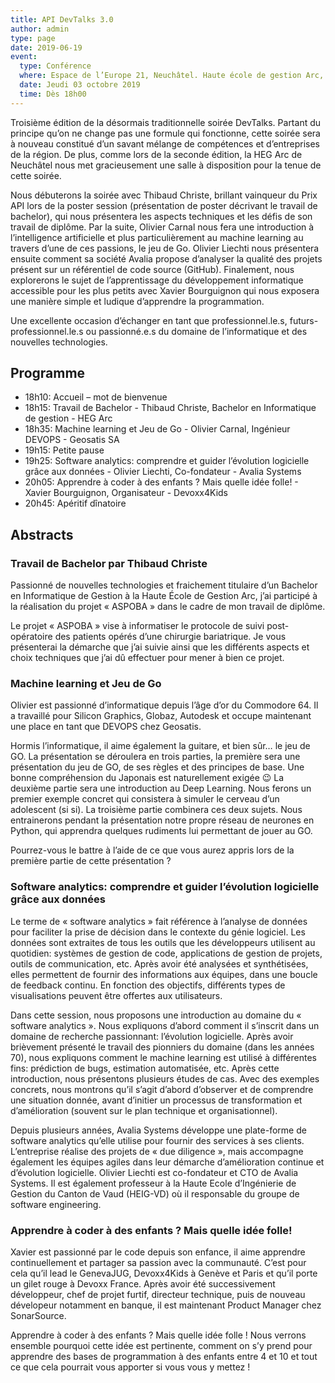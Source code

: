 ```yaml
---
title: API DevTalks 3.0
author: admin
type: page
date: 2019-06-19
event:
  type: Conférence
  where: Espace de l’Europe 21, Neuchâtel. Haute école de gestion Arc, Auditorium 030 – Rez-de-chaussée
  date: Jeudi 03 octobre 2019
  time: Dès 18h00
---
```


Troisième édition de la désormais traditionnelle soirée DevTalks. Partant du principe qu’on ne change pas une formule qui fonctionne, cette soirée sera à nouveau constitué d’un savant mélange de compétences et d’entreprises de la région. De plus, comme lors de la seconde édition, la HEG Arc de Neuchâtel nous met gracieusement une salle à disposition pour la tenue de cette soirée.

Nous débuterons la soirée avec Thibaud Christe, brillant vainqueur du Prix API lors de la poster session (présentation de poster décrivant le travail de bachelor), qui nous présentera les aspects techniques et les défis de son travail de diplôme. Par la suite, Olivier Carnal nous fera une introduction à l’intelligence artificielle et plus particulièrement au machine learning au travers d’une de ces passions, le jeu de Go. Olivier Liechti nous présentera ensuite comment sa société Avalia propose d’analyser la qualité des projets présent sur un référentiel de code source (GitHub). Finalement, nous explorerons le sujet de l’apprentissage du développement informatique accessible pour les plus petits avec Xavier Bourguignon qui nous exposera une manière simple et ludique d’apprendre la programmation.

Une excellente occasion d’échanger en tant que professionnel.le.s, futurs-professionnel.le.s ou passionné.e.s du domaine de l’informatique et des nouvelles technologies.

## Programme

- 18h10: Accueil – mot de bienvenue
- 18h15: Travail de Bachelor -
  Thibaud Christe, Bachelor en Informatique de gestion - HEG Arc
- 18h35: Machine learning et Jeu de Go -
  Olivier Carnal, Ingénieur DEVOPS - Geosatis SA
- 19h15: Petite pause
- 19h25: Software analytics: comprendre et guider l’évolution logicielle grâce aux données -
  Olivier Liechti, Co-fondateur - Avalia Systems
- 20h05: Apprendre à coder à des enfants ? Mais quelle idée folle! -
  Xavier Bourguignon, Organisateur - Devoxx4Kids
- 20h45: Apéritif dînatoire

## Abstracts

### Travail de Bachelor par Thibaud Christe

Passionné de nouvelles technologies et fraichement titulaire d’un Bachelor en Informatique de Gestion à la Haute École de Gestion Arc, j’ai participé à la réalisation du projet « ASPOBA » dans le cadre de mon travail de diplôme.

Le projet « ASPOBA » vise à informatiser le protocole de suivi post-opératoire des patients opérés d’une chirurgie bariatrique. Je vous présenterai la démarche que j’ai suivie ainsi que les différents aspects et choix techniques que j’ai dû effectuer pour mener à bien ce projet.

### Machine learning et Jeu de Go

Olivier est passionné d’informatique depuis l’âge d’or du Commodore 64. Il a travaillé pour Silicon Graphics, Globaz, Autodesk et occupe maintenant une place en tant que DEVOPS chez Geosatis.

Hormis l’informatique, il aime également la guitare, et bien sûr… le jeu de GO. La présentation se déroulera en trois parties, la première sera une présentation du jeu de GO, de ses règles et des principes de base. Une bonne compréhension du Japonais est naturellement exigée 😉 La deuxième partie sera une introduction au Deep Learning. Nous ferons un premier exemple concret qui consistera à simuler le cerveau d’un adolescent (si si). La troisième partie combinera ces deux sujets. Nous entrainerons pendant la présentation notre propre réseau de neurones en Python, qui apprendra quelques rudiments lui permettant de jouer au GO.

Pourrez-vous le battre à l’aide de ce que vous aurez appris lors de la première partie de cette présentation ?

### Software analytics: comprendre et guider l’évolution logicielle grâce aux données

Le terme de « software analytics » fait référence à l’analyse de données pour faciliter la prise de décision dans le contexte du génie logiciel. Les données sont extraites de tous les outils que les développeurs utilisent au quotidien: systèmes de gestion de code, applications de gestion de projets, outils de communication, etc. Après avoir été analysées et synthétisées, elles permettent de fournir des informations aux équipes, dans une boucle de feedback continu. En fonction des objectifs, différents types de visualisations peuvent être offertes aux utilisateurs.

Dans cette session, nous proposons une introduction au domaine du « software analytics ». Nous expliquons d’abord comment il s’inscrit dans un domaine de recherche passionnant: l’évolution logicielle. Après avoir brièvement présenté le travail des pionniers du domaine (dans les années 70), nous expliquons comment le machine learning est utilisé à différentes fins: prédiction de bugs, estimation automatisée, etc. Après cette introduction, nous présentons plusieurs études de cas. Avec des exemples concrets, nous montrons qu’il s’agit d’abord d’observer et de comprendre une situation donnée, avant d’initier un processus de transformation et d’amélioration (souvent sur le plan technique et organisationnel).

Depuis plusieurs années, Avalia Systems développe une plate-forme de software analytics qu’elle utilise pour fournir des services à ses clients. L’entreprise réalise des projets de « due diligence », mais accompagne également les équipes agiles dans leur démarche d’amélioration continue et d’évolution logicielle. Olivier Liechti est co-fondateur et CTO de Avalia Systems. Il est également professeur à la Haute Ecole d’Ingénierie de Gestion du Canton de Vaud (HEIG-VD) où il responsable du groupe de software engineering.

### Apprendre à coder à des enfants ? Mais quelle idée folle!

Xavier est passionné par le code depuis son enfance, il aime apprendre continuellement et partager sa passion avec la communauté. C’est pour cela qu’il lead le GenevaJUG, Devoxx4Kids à Genève et Paris et qu’il porte un gilet rouge à Devoxx France. Après avoir été successivement développeur, chef de projet furtif, directeur technique, puis de nouveau dévelopeur notamment en banque, il est maintenant Product Manager chez SonarSource.

Apprendre à coder à des enfants ? Mais quelle idée folle ! Nous verrons ensemble pourquoi cette idée est pertinente, comment on s’y prend pour apprendre des bases de programmation à des enfants entre 4 et 10 et tout ce que cela pourrait vous apporter si vous vous y mettez !


